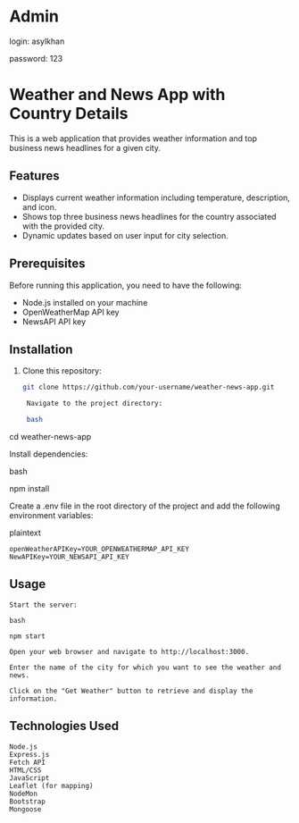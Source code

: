 # Admin 
login: asylkhan

password: 123

# Weather and News App with Country Details

This is a web application that provides weather information and top business news headlines for a given city.

## Features

- Displays current weather information including temperature, description, and icon.
- Shows top three business news headlines for the country associated with the provided city.
- Dynamic updates based on user input for city selection.

## Prerequisites

Before running this application, you need to have the following:

- Node.js installed on your machine
- OpenWeatherMap API key
- NewsAPI API key

## Installation

1. Clone this repository:

   ```bash
   git clone https://github.com/your-username/weather-news-app.git

    Navigate to the project directory:

    bash

cd weather-news-app

Install dependencies:

bash

npm install

Create a .env file in the root directory of the project and add the following environment variables:

plaintext

    openWeatherAPIKey=YOUR_OPENWEATHERMAP_API_KEY
    NewAPIKey=YOUR_NEWSAPI_API_KEY

## Usage

    Start the server:

    bash

    npm start

    Open your web browser and navigate to http://localhost:3000.

    Enter the name of the city for which you want to see the weather and news.

    Click on the "Get Weather" button to retrieve and display the information.

## Technologies Used

    Node.js
    Express.js
    Fetch API
    HTML/CSS
    JavaScript
    Leaflet (for mapping)
    NodeMon
    Bootstrap 
    Mongoose

